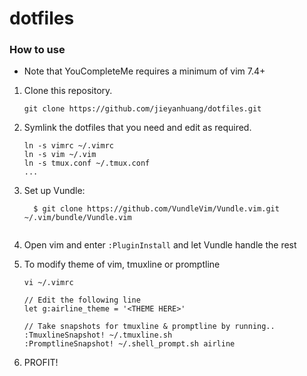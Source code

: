 dotfiles
========

### How to use

* Note that YouCompleteMe requires a minimum of vim 7.4+

1. Clone this repository.
   ```
   git clone https://github.com/jieyanhuang/dotfiles.git
   ```

2. Symlink the dotfiles that you need and edit as required.
   ```
   ln -s vimrc ~/.vimrc
   ln -s vim ~/.vim
   ln -s tmux.conf ~/.tmux.conf
   ...
   ```
   
3. Set up Vundle:

   ```
	 $ git clone https://github.com/VundleVim/Vundle.vim.git ~/.vim/bundle/Vundle.vim
	 
   ```

4. Open vim and enter `:PluginInstall` and let Vundle handle the rest


5. To modify theme of vim, tmuxline or promptline
   ```
   vi ~/.vimrc
   
   // Edit the following line
   let g:airline_theme = '<THEME HERE>'
   
   // Take snapshots for tmuxline & promptline by running..
   :TmuxlineSnapshot! ~/.tmuxline.sh
   :PromptlineSnapshot! ~/.shell_prompt.sh airline
   ```

6. PROFIT!
